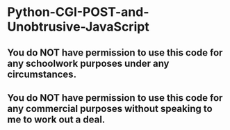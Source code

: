 # Python-CGI-POST-and-Unobtrusive-JavaScript

## You do NOT have permission to use this code for any schoolwork purposes under any circumstances. 

## You do NOT have permission to use this code for any commercial purposes without speaking to me to work out a deal.


